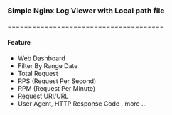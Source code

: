 ### Simple Nginx Log Viewer with Local path file
======================================

#### Feature

- Web Dashboard
- Filter By Range Date
- Total Request
- RPS (Request Per Second)
- RPM (Request Per Minute)
- Request URI/URL
- User Agent, HTTP Response Code , more ...

